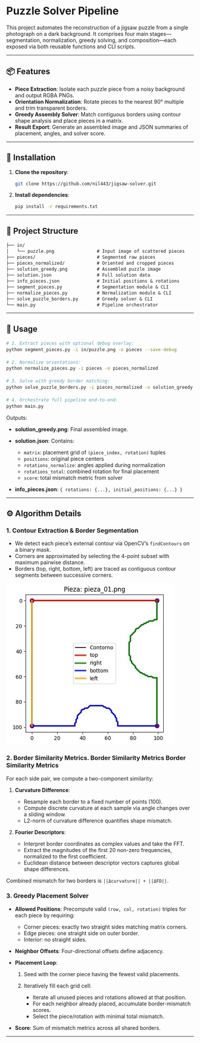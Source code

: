 # Puzzle Solver Pipeline

This project automates the reconstruction of a jigsaw puzzle from a single photograph on a dark background. It comprises four main stages—segmentation, normalization, greedy solving, and composition—each exposed via both reusable functions and CLI scripts.

---

## 📦 Features

* **Piece Extraction**: Isolate each puzzle piece from a noisy background and output RGBA PNGs.
* **Orientation Normalization**: Rotate pieces to the nearest 90° multiple and trim transparent borders.
* **Greedy Assembly Solver**: Match contiguous borders using contour shape analysis and place pieces in a matrix.
* **Result Export**: Generate an assembled image and JSON summaries of placement, angles, and solver score.

---

## 🔨 Installation

1. **Clone the repository**:

   ```bash
   git clone https://github.com/nil443/jigsaw-solver.git
   ```
2. **Install dependencies**:

   ```bash
   pip install -r requirements.txt
   ```

---

## 📁 Project Structure

```
├── in/
│   └── puzzle.png                # Input image of scattered pieces
├── pieces/                       # Segmented raw pieces
├── pieces_normalized/            # Oriented and cropped pieces
├── solution_greedy.png           # Assembled puzzle image
├── solution.json                 # Full solution data
├── info_pieces.json              # Initial positions & rotations
├── segment_pieces.py             # Segmentation module & CLI
├── normalize_pieces.py           # Normalization module & CLI
├── solve_puzzle_borders.py       # Greedy solver & CLI
└── main.py                       # Pipeline orchestrator
```

---

## 🚀 Usage

```bash
# 1. Extract pieces with optional debug overlay:
python segment_pieces.py -i in/puzzle.png -o pieces --save-debug

# 2. Normalize orientations:
python normalize_pieces.py -i pieces -o pieces_normalized

# 3. Solve with greedy border matching:
python solve_puzzle_borders.py -i pieces_normalized -o solution_greedy.png

# 4. Orchestrate full pipeline end-to-end:
python main.py
```

Outputs:

* **solution\_greedy.png**: Final assembled image.
* **solution.json**: Contains:

  * `matrix`: placement grid of `(piece_index, rotation)` tuples
  * `positions`: original piece centers
  * `rotations_normalize`: angles applied during normalization
  * `rotations_total`: combined rotation for final placement
  * `score`: total mismatch metric from solver
* **info\_pieces.json**: `{ rotations: {...}, initial_positions: {...} }`

---

## ⚙️ Algorithm Details

### 1. Contour Extraction & Border Segmentation

* We detect each piece’s external contour via OpenCV’s `findContours` on a binary mask.
* Corners are approximated by selecting the 4-point subset with maximum pairwise distance.
* Borders (top, right, bottom, left) are traced as contiguous contour segments between successive corners.

![Border Segmentation Example](borders_piece.jpg)

### 2. Border Similarity Metrics. Border Similarity Metrics Border Similarity Metrics

For each side pair, we compute a two-component similarity:

1. **Curvature Difference**:

   * Resample each border to a fixed number of points (100).
   * Compute discrete curvature at each sample via angle changes over a sliding window.
   * L2-norm of curvature difference quantifies shape mismatch.

2. **Fourier Descriptors**:

   * Interpret border coordinates as complex values and take the FFT.
   * Extract the magnitudes of the first 20 non-zero frequencies, normalized to the first coefficient.
   * Euclidean distance between descriptor vectors captures global shape differences.

Combined mismatch for two borders is `||Δcurvature|| + ||ΔFD||`.

### 3. Greedy Placement Solver

* **Allowed Positions**: Precompute valid `(row, col, rotation)` triples for each piece by requiring:

  * Corner pieces: exactly two straight sides matching matrix corners.
  * Edge pieces: one straight side on outer border.
  * Interior: no straight sides.
* **Neighbor Offsets**: Four-directional offsets define adjacency.
* **Placement Loop**:

  1. Seed with the corner piece having the fewest valid placements.
  2. Iteratively fill each grid cell:

     * Iterate all unused pieces and rotations allowed at that position.
     * For each neighbor already placed, accumulate border-mismatch scores.
     * Select the piece/rotation with minimal total mismatch.
* **Score**: Sum of mismatch metrics across all shared borders.

---

